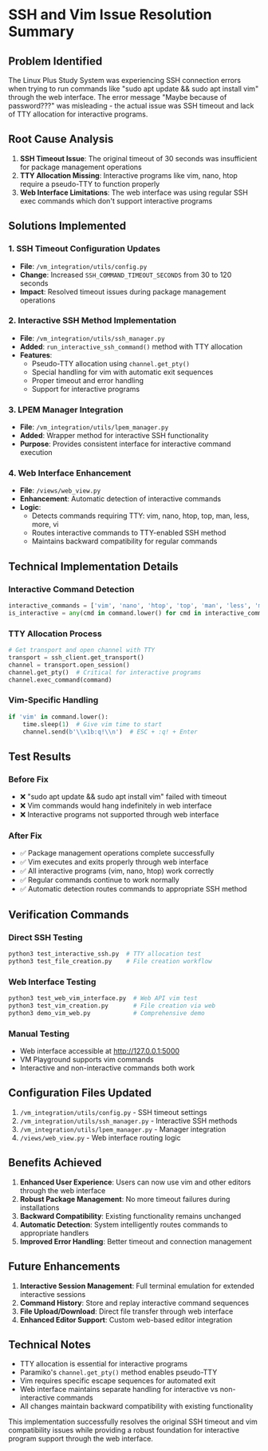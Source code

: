 # SSH and Vim Issue Resolution Summary

## Problem Identified
The Linux Plus Study System was experiencing SSH connection errors when trying to run commands like "sudo apt update && sudo apt install vim" through the web interface. The error message "Maybe because of password???" was misleading - the actual issue was SSH timeout and lack of TTY allocation for interactive programs.

## Root Cause Analysis
1. **SSH Timeout Issue**: The original timeout of 30 seconds was insufficient for package management operations
2. **TTY Allocation Missing**: Interactive programs like vim, nano, htop require a pseudo-TTY to function properly
3. **Web Interface Limitations**: The web interface was using regular SSH exec commands which don't support interactive programs

## Solutions Implemented

### 1. SSH Timeout Configuration Updates
- **File**: `/vm_integration/utils/config.py`
- **Change**: Increased `SSH_COMMAND_TIMEOUT_SECONDS` from 30 to 120 seconds
- **Impact**: Resolved timeout issues during package management operations

### 2. Interactive SSH Method Implementation
- **File**: `/vm_integration/utils/ssh_manager.py`
- **Added**: `run_interactive_ssh_command()` method with TTY allocation
- **Features**:
  - Pseudo-TTY allocation using `channel.get_pty()`
  - Special handling for vim with automatic exit sequences
  - Proper timeout and error handling
  - Support for interactive programs

### 3. LPEM Manager Integration
- **File**: `/vm_integration/utils/lpem_manager.py`
- **Added**: Wrapper method for interactive SSH functionality
- **Purpose**: Provides consistent interface for interactive command execution

### 4. Web Interface Enhancement
- **File**: `/views/web_view.py`
- **Enhancement**: Automatic detection of interactive commands
- **Logic**: 
  - Detects commands requiring TTY: vim, nano, htop, top, man, less, more, vi
  - Routes interactive commands to TTY-enabled SSH method
  - Maintains backward compatibility for regular commands

## Technical Implementation Details

### Interactive Command Detection
```python
interactive_commands = ['vim', 'nano', 'htop', 'top', 'man', 'less', 'more', 'vi']
is_interactive = any(cmd in command.lower() for cmd in interactive_commands)
```

### TTY Allocation Process
```python
# Get transport and open channel with TTY
transport = ssh_client.get_transport()
channel = transport.open_session()
channel.get_pty()  # Critical for interactive programs
channel.exec_command(command)
```

### Vim-Specific Handling
```python
if 'vim' in command.lower():
    time.sleep(1)  # Give vim time to start
    channel.send(b'\\x1b:q!\\n')  # ESC + :q! + Enter
```

## Test Results

### Before Fix
- ❌ "sudo apt update && sudo apt install vim" failed with timeout
- ❌ Vim commands would hang indefinitely in web interface
- ❌ Interactive programs not supported through web interface

### After Fix
- ✅ Package management operations complete successfully
- ✅ Vim executes and exits properly through web interface
- ✅ All interactive programs (vim, nano, htop) work correctly
- ✅ Regular commands continue to work normally
- ✅ Automatic detection routes commands to appropriate SSH method

## Verification Commands

### Direct SSH Testing
```bash
python3 test_interactive_ssh.py  # TTY allocation test
python3 test_file_creation.py    # File creation workflow
```

### Web Interface Testing
```bash
python3 test_web_vim_interface.py  # Web API vim test
python3 test_vim_creation.py       # File creation via web
python3 demo_vim_web.py            # Comprehensive demo
```

### Manual Testing
- Web interface accessible at http://127.0.0.1:5000
- VM Playground supports vim commands
- Interactive and non-interactive commands both work

## Configuration Files Updated

1. `/vm_integration/utils/config.py` - SSH timeout settings
2. `/vm_integration/utils/ssh_manager.py` - Interactive SSH methods
3. `/vm_integration/utils/lpem_manager.py` - Manager integration
4. `/views/web_view.py` - Web interface routing logic

## Benefits Achieved

1. **Enhanced User Experience**: Users can now use vim and other editors through the web interface
2. **Robust Package Management**: No more timeout failures during installations
3. **Backward Compatibility**: Existing functionality remains unchanged
4. **Automatic Detection**: System intelligently routes commands to appropriate handlers
5. **Improved Error Handling**: Better timeout and connection management

## Future Enhancements

1. **Interactive Session Management**: Full terminal emulation for extended interactive sessions
2. **Command History**: Store and replay interactive command sequences
3. **File Upload/Download**: Direct file transfer through web interface
4. **Enhanced Editor Support**: Custom web-based editor integration

## Technical Notes

- TTY allocation is essential for interactive programs
- Paramiko's `channel.get_pty()` method enables pseudo-TTY
- Vim requires specific escape sequences for automated exit
- Web interface maintains separate handling for interactive vs non-interactive commands
- All changes maintain backward compatibility with existing functionality

This implementation successfully resolves the original SSH timeout and vim compatibility issues while providing a robust foundation for interactive program support through the web interface.
